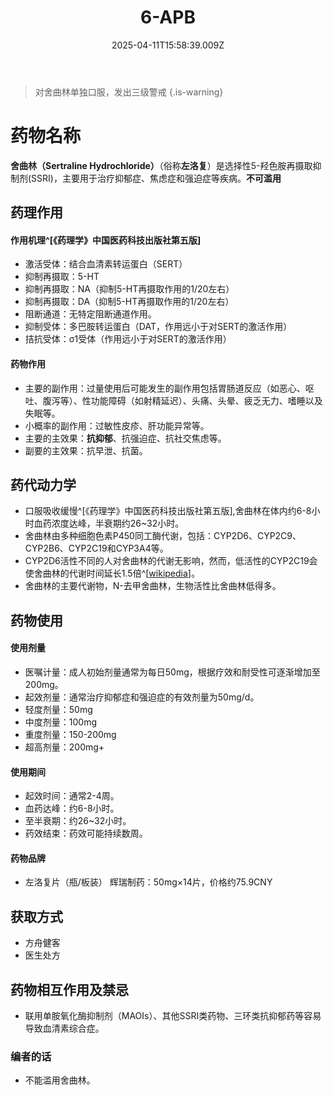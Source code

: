 ﻿---
title: 6-APB
description: 
published: true
date: 2025-04-11T15:58:39.009Z
tags: 
editor: markdown
dateCreated: 2025-04-11T15:58:34.573Z
---

> 对舍曲林单独口服，发出三级警戒
{.is-warning}

# 药物名称
**舍曲林（Sertraline Hydrochloride）**（俗称**左洛复**）是选择性5-羟色胺再摄取抑制剂(SSRI)，主要用于治疗抑郁症、焦虑症和强迫症等疾病。**不可滥用**

## 药理作用
#### 作用机理^[《药理学》中国医药科技出版社第五版]
- 激活受体：结合血清素转运蛋白（SERT）
- 抑制再摄取：5-HT
- 抑制再摄取：NA（抑制5-HT再摄取作用的1/20左右）
- 抑制再摄取：DA（抑制5-HT再摄取作用的1/20左右）
- 阻断通道：无特定阻断通道作用。
- 抑制受体：多巴胺转运蛋白（DAT，作用远小于对SERT的激活作用）
- 拮抗受体：σ1受体（作用远小于对SERT的激活作用）

#### 药物作用
- 主要的副作用：过量使用后可能发生的副作用包括胃肠道反应（如恶心、呕吐、腹泻等）、性功能障碍（如射精延迟）、头痛、头晕、疲乏无力、嗜睡以及失眠等。
- 小概率的副作用：过敏性皮疹、肝功能异常等。
- 主要的主效果：**抗抑郁**、抗强迫症、抗社交焦虑等。
- 副要的主效果：抗早泄、抗菌。

## 药代动力学
- 口服吸收缓慢^[《药理学》中国医药科技出版社第五版],舍曲林在体内约6-8小时血药浓度达峰，半衰期约26~32小时。
- 舍曲林由多种细胞色素P450同工酶代谢，包括：CYP2D6、CYP2C9、CYP2B6、CYP2C19和CYP3A4等。
- CYP2D6活性不同的人对舍曲林的代谢无影响，然而，低活性的CYP2C19会使舍曲林的代谢时间延长1.5倍^[[wikipedia](https://zh.wikipedia.org/zh-cn/舍曲林)]。
- 舍曲林的主要代谢物，N-去甲舍曲林，生物活性比舍曲林低得多。

## 药物使用
#### 使用剂量
- 医嘱计量：成人初始剂量通常为每日50mg，根据疗效和耐受性可逐渐增加至200mg。
- 起效剂量：通常治疗抑郁症和强迫症的有效剂量为50mg/d。
- 轻度剂量：50mg
- 中度剂量：100mg
- 重度剂量：150-200mg
- 超高剂量：200mg+

#### 使用期间
- 起效时间：通常2-4周。
- 血药达峰：约6-8小时。
- 至半衰期：约26~32小时。
- 药效结束：药效可能持续数周。

#### 药物品牌
- 左洛复片（瓶/板装）
  辉瑞制药：50mg×14片，价格约75.9CNY

## 获取方式
- 方舟健客
- 医生处方

## 药物相互作用及禁忌
- 联用单胺氧化酶抑制剂（MAOIs）、其他SSRI类药物、三环类抗抑郁药等容易导致血清素综合症。

### 编者的话
- 不能滥用舍曲林。

